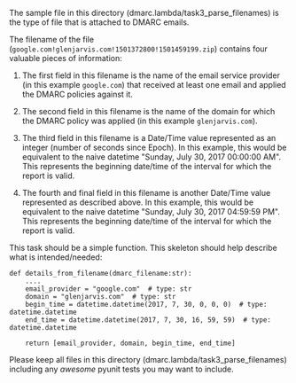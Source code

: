 The sample file in this directory (dmarc.lambda/task3_parse_filenames) is the
type of file that is attached to DMARC emails.

The filename of the file (`google.com!glenjarvis.com!1501372800!1501459199.zip`)
contains four valuable pieces of information:

1. The first field in this filename is the name of the email service provider
   (in this example `google.com`) that received at least one email and applied the
   DMARC policies against it.

2. The second field in this filename is the name of the domain for which the
   DMARC policy was applied (in this example `glenjarvis.com`).

3. The third field in this filename is a Date/Time value represented as an
   integer (number of seconds since Epoch). In this example, this would be
   equivalent to the naive datetime "Sunday, July 30, 2017 00:00:00 AM". This
   represents the beginning date/time of the interval for which the report is
   valid.

4. The fourth and final field in this filename is another Date/Time value
   represented as described above.  In this example, this would be equivalent
   to the naive datetime "Sunday, July 30, 2017 04:59:59 PM". This represents
   the beginning date/time of the interval for which the report is valid.


This task should be a simple function. This skeleton should help describe what
is intended/needed:

```
def details_from_filename(dmarc_filename:str):
    ....
    email_provider = "google.com"  # type: str
    domain = "glenjarvis.com"  # type: str
    begin_time = datetime.datetime(2017, 7, 30, 0, 0, 0)  # type: datetime.datetime
    end_time = datetime.datetime(2017, 7, 30, 16, 59, 59)  # type: datetime.datetime

    return [email_provider, domain, begin_time, end_time]
```


Please keep all files in this directory (dmarc.lambda/task3_parse_filenames)
including any *awesome* pyunit tests you may want to include.
